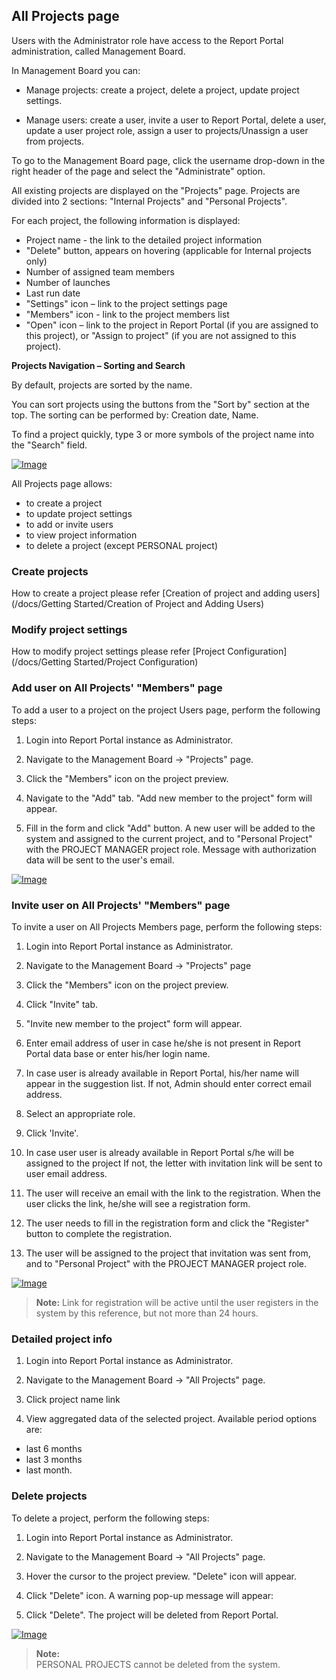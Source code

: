 ## All Projects page

Users with the Administrator role have access to the Report Portal
administration, called Management Board.

In Management Board you can:

- Manage projects: create a project, delete a project, update project settings.

- Manage users: create a user, invite a user to Report Portal, delete a user,
update a user project role, assign a user to projects/Unassign a user from
projects.

To go to the Management Board page, click the username drop-down in the
right header of the page and select the "Administrate" option.

All existing projects are displayed on the "Projects" page. Projects are
divided into 2 sections: "Internal Projects" and "Personal Projects".

For each project, the following information is displayed:

- Project name - the link to the detailed project information
- "Delete" button, appears on hovering (applicable for Internal projects only)
- Number of assigned team members
- Number of launches
- Last run date
- "Settings" icon – link to the project settings page
- "Members" icon - link to the project members list
- "Open" icon – link to the project in Report Portal (if you are assigned
    to this project), or "Assign to project" (if you are not assigned to this
    project).

**Projects Navigation – Sorting and Search**

By default, projects are sorted by the name.

You can sort projects using the buttons from the "Sort by" section at the top.
The sorting can be performed by: Creation date, Name.

To find a project quickly, type 3 or more symbols of the project name into the
"Search" field.

[ ![Image](Images/userGuide/managingProjects/generalView.png) ](https://youtu.be/ss-a39f5A9M)

All Projects page allows:
 - to create a project
 - to update project settings
 - to add or invite users
 - to view project information
 - to delete a project (except PERSONAL project)

### Create projects

How to create a project please refer [Creation of project and adding users](/docs/Getting Started/Creation of Project and Adding Users)

### Modify project settings

How to modify project settings please refer [Project Configuration](/docs/Getting Started/Project Configuration)

### Add user on All Projects' "Members" page

To add a user to a project on the project Users page, perform the following steps:

1. Login into Report Portal instance as Administrator.

2. Navigate to the Management Board -\> "Projects" page.

3. Click the "Members" icon on the project preview.

4. Navigate to the "Add" tab. "Add new member to the project" form will
    appear.

5. Fill in the form and click "Add" button. A new user will be added
    to the system and assigned to the current project, and to "Personal Project" with the PROJECT MANAGER project role. Message with authorization data will be sent to the user's email.

[ ![Image](Images/userGuide/manageUsers/addUserFromProjectMembersPage.png) ](https://youtu.be/nkJmxlMfR1Q)


### Invite user on All Projects' "Members" page

To invite a user on All Projects Members page, perform the following steps:

1. Login into Report Portal instance as Administrator.

2. Navigate to the Management Board -\> "Projects" page

3. Click the "Members" icon on the project preview.

4. Click "Invite" tab. 

5. "Invite new member to the project" form will appear.

6. Enter email address of user in case he/she is not present in Report Portal data base
 or enter his/her login name.
 
7. In case user is already available in Report Portal, his/her name will appear in the suggestion list.
If not, Admin should enter correct email address.

8. Select an appropriate role.

9. Click 'Invite'.

10. In case user user is already available in Report Portal s/he will be assigned to the project
If not, the letter with invitation link will be sent to user email address.

11. The user will receive an email with the link to the registration. 
When the user clicks the link, he/she will see a registration form.

11. The user needs to fill in the registration form and click the "Register"
button to complete the registration. 

12. The user will be assigned to the project that invitation was sent from, and to "Personal Project" with the PROJECT
 MANAGER project role. 
 
[ ![Image](Images/userGuide/manageUsers/inviteUserFromMembersPageInMB.png) ](https://youtu.be/wK0PB-iVEjk)

>**Note:**
Link for registration will be active until the user registers in the system by this reference,
but not more than 24 hours.


### Detailed project info

1. Login into Report Portal instance as Administrator.

2. Navigate to the Management Board -\> "All Projects" page.

3. Click project name link

4. View aggregated data of the selected project. Available period options are:
 - last 6 months
 - last 3 months
 - last month.

### Delete projects

To delete a project, perform the following steps:

1. Login into Report Portal instance as Administrator.

2. Navigate to the Management Board -\> "All Projects" page.

3. Hover the cursor to the project preview. "Delete" icon will appear.

4. Click "Delete" icon. A warning pop-up message will appear:

5. Click "Delete". The project will be deleted from Report Portal.

[ ![Image](Images/userGuide/managingProjects/deleteProject.png) ](https://youtu.be/bipey3GxCiw)

>**Note:**  
PERSONAL PROJECTS cannot be deleted from the system.